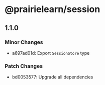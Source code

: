 # @prairielearn/session

## 1.1.0

### Minor Changes

- a697ad01d: Export `SessionStore` type

### Patch Changes

- bd0053577: Upgrade all dependencies
